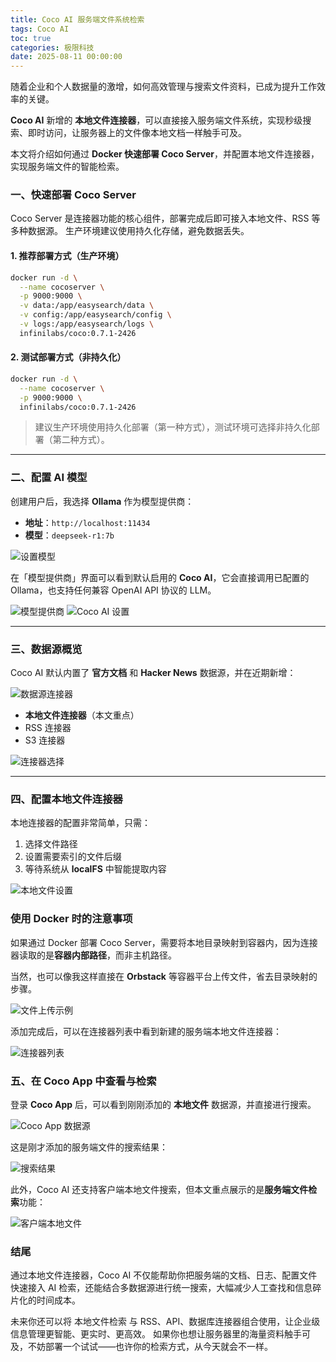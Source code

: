 ```yaml
---
title: Coco AI 服务端文件系统检索
tags: Coco AI
toc: true
categories: 极限科技
date: 2025-08-11 00:00:00
---
```


随着企业和个人数据量的激增，如何高效管理与搜索文件资料，已成为提升工作效率的关键。

**Coco AI** 新增的 **本地文件连接器**，可以直接接入服务端文件系统，实现秒级搜索、即时访问，让服务器上的文件像本地文档一样触手可及。

本文将介绍如何通过 **Docker 快速部署 Coco Server**，并配置本地文件连接器，实现服务端文件的智能检索。

### 一、快速部署 Coco Server

Coco Server 是连接器功能的核心组件，部署完成后即可接入本地文件、RSS 等多种数据源。
生产环境建议使用持久化存储，避免数据丢失。

<!-- more -->

#### 1. 推荐部署方式（生产环境）

```bash
docker run -d \
  --name cocoserver \
  -p 9000:9000 \
  -v data:/app/easysearch/data \
  -v config:/app/easysearch/config \
  -v logs:/app/easysearch/logs \
  infinilabs/coco:0.7.1-2426
```

#### 2. 测试部署方式（非持久化）

```bash
docker run -d \
  --name cocoserver \
  -p 9000:9000 \
  infinilabs/coco:0.7.1-2426
```

> 建议生产环境使用持久化部署（第一种方式），测试环境可选择非持久化部署（第二种方式）。

---

### 二、配置 AI 模型

创建用户后，我选择 **Ollama** 作为模型提供商：

- **地址**：`http://localhost:11434`
- **模型**：`deepseek-r1:7b`

![设置模型](https://raw.githubusercontent.com/cloudsmithy/picgo-imh/master/35d9bf40d93482edcfd1cac26bd0f557.png)

在「模型提供商」界面可以看到默认启用的 **Coco AI**，它会直接调用已配置的 Ollama，也支持任何兼容 OpenAI API 协议的 LLM。

![模型提供商](https://raw.githubusercontent.com/cloudsmithy/picgo-imh/master/b84c85218a471729a646fc47bc899838.png)
![Coco AI 设置](https://raw.githubusercontent.com/cloudsmithy/picgo-imh/master/b86711e540165b68ad9f77f5c9f7e4c7.png)

---

### 三、数据源概览

Coco AI 默认内置了 **官方文档** 和 **Hacker News** 数据源，并在近期新增：

![数据源连接器](https://raw.githubusercontent.com/cloudsmithy/picgo-imh/master/45419dc868e753402576504aedb4be6f.png)

- **本地文件连接器**（本文重点）
- RSS 连接器
- S3 连接器

![连接器选择](https://raw.githubusercontent.com/cloudsmithy/picgo-imh/master/8cab32aeab3b966b11d0370372982415.png)

---

### 四、配置本地文件连接器

本地连接器的配置非常简单，只需：

1. 选择文件路径
2. 设置需要索引的文件后缀
3. 等待系统从 **localFS** 中智能提取内容

![本地文件设置](https://raw.githubusercontent.com/cloudsmithy/picgo-imh/master/5415d175c5e1d5406d863adb1c8e681b.png)

### 使用 Docker 时的注意事项

如果通过 Docker 部署 Coco Server，需要将本地目录映射到容器内，因为连接器读取的是**容器内部路径**，而非主机路径。

当然，也可以像我这样直接在 **Orbstack** 等容器平台上传文件，省去目录映射的步骤。

![文件上传示例](https://raw.githubusercontent.com/cloudsmithy/picgo-imh/master/image-20250811054426758.png)

添加完成后，可以在连接器列表中看到新建的服务端本地文件连接器：

![连接器列表](https://raw.githubusercontent.com/cloudsmithy/picgo-imh/master/1d685c561ee0ea233fcf8f92846d5c99.png)

### 五、在 Coco App 中查看与检索

登录 **Coco App** 后，可以看到刚刚添加的 **本地文件** 数据源，并直接进行搜索。

![Coco App 数据源](https://raw.githubusercontent.com/cloudsmithy/picgo-imh/master/facdce6af59da887be3227b663e2eae9.png)

这是刚才添加的服务端文件的搜索结果：

![搜索结果](https://raw.githubusercontent.com/cloudsmithy/picgo-imh/master/image-20250811054929034.png)

此外，Coco AI 还支持客户端本地文件搜索，但本文重点展示的是**服务端文件检索**功能：

![客户端本地文件](https://raw.githubusercontent.com/cloudsmithy/picgo-imh/master/image-20250811055911880.png)

### 结尾

通过本地文件连接器，Coco AI 不仅能帮助你把服务端的文档、日志、配置文件快速接入 AI 检索，还能结合多数据源进行统一搜索，大幅减少人工查找和信息碎片化的时间成本。

未来你还可以将 本地文件检索 与 RSS、API、数据库连接器组合使用，让企业级信息管理更智能、更实时、更高效。
如果你也想让服务器里的海量资料触手可及，不妨部署一个试试——也许你的检索方式，从今天就会不一样。
